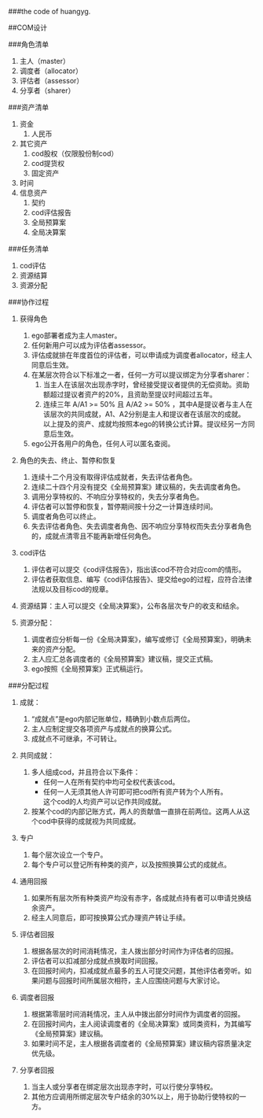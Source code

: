 ###the code of huangyg.

##COM设计 

###角色清单
1. 主人（master）
2. 调度者（allocator）
3. 评估者（assessor）
4. 分享者（sharer）

###资产清单
1. 资金
	1. 人民币
2. 其它资产
	1. cod股权（仅限股份制cod） 
	2. cod提货权
	3. 固定资产
3. 时间
4. 信息资产
	1. 契约
	2. cod评估报告
	3. 全局预算案
	4. 全局决算案

###任务清单
1. cod评估
2. 资源结算 
3. 资源分配

###协作过程
1. 获得角色
	1. ego部署者成为主人master。
	2. 任何新用户可以成为评估者assessor。
	3. 评估成就排在年度首位的评估者，可以申请成为调度者allocator，经主人同意后生效。
	4. 在某层次符合以下标准之一者，任何一方可以提议绑定为分享者sharer：
		1. 当主人在该层次出现赤字时，曾经接受提议者提供的无偿资助。资助额超过提议者资产的20%，且资助至提议时间超过五年。
		2. 连续三年 A/A1 >= 50% 且 A/A2 >= 50% ，其中A是提议者与主人在该层次的共同成就，A1、A2分别是主人和提议者在该层次的成就。  
	以上提及的资产、成就均按照本ego的转换公式计算。提议经另一方同意后生效。
	5. ego公开各用户的角色，任何人可以匿名查阅。

2. 角色的失去、终止、暂停和恢复
	1. 连续十二个月没有取得评估成就者，失去评估者角色。
	2. 连续二十四个月没有提交《全局预算案》建议稿的，失去调度者角色。
	3. 调用分享特权的、不响应分享特权的，失去分享者角色。
	4. 评估者可以暂停和恢复，暂停期间按十分之一计算连续时间。
	5. 调度者角色可以终止。
	6. 失去评估者角色、失去调度者角色、因不响应分享特权而失去分享者角色的，成就点清零且不能再新增任何角色。

3. cod评估
	1. 评估者可以提交《cod评估报告》，指出该cod不符合对应com的情形。
	2. 评估者获取信息、编写《cod评估报告》、提交给ego的过程，应符合法律法规以及目标cod的规章。

4. 资源结算：主人可以提交《全局决算案》，公布各层次专户的收支和结余。

5. 资源分配：
	1. 调度者应分析每一份《全局决算案》，编写或修订《全局预算案》，明确未来的资产分配。
	2. 主人应汇总各调度者的《全局预算案》建议稿，提交正式稿。
	3. ego按照《全局预算案》正式稿运行。

###分配过程
1. 成就：
	1. “成就点”是ego内部记账单位，精确到小数点后两位。
	2. 主人应制定提交各项资产与成就点的换算公式。
	3. 成就点不可继承，不可转让。 

2. 共同成就：
	1. 多人组成cod，并且符合以下条件：
		* 任何一人在所有契约中均可全权代表该cod。
		* 任何一人无须其他人许可即可把cod所有资产转为个人所有。  
		这个cod的人均资产可以记作共同成就。
	2. 按某个cod的内部记账方式，两人的贡献值一直排在前两位。这两人从这个cod中获得的成就视为共同成就。

3. 专户
	1. 每个层次设立一个专户。
	2. 每个专户可以登记所有种类的资产，以及按照换算公式的成就点。

4. 通用回报
	1. 如果所有层次所有种类资产均没有赤字，各成就点持有者可以申请兑换结余资产。
	2. 经主人同意后，即可按换算公式办理资产转让手续。
 
5. 评估者回报
	1. 根据各层次的时间消耗情况，主人拨出部分时间作为评估者的回报。
	2. 评估者可以扣减部分成就点换取时间回报。
	3. 在回报时间内，扣减成就点最多的五人可提交问题，其他评估者旁听。如果问题与回报时间所属层次相符，主人应围绕问题与大家讨论。

6. 调度者回报
	1. 根据第零层时间消耗情况，主人从中拨出部分时间作为调度者的回报。
	2. 在回报时间内，主人阅读调度者的《全局决算案》或同类资料，为其编写《全局预算案》建议稿。
	3. 如果时间不足，主人根据各调度者的《全局预算案》建议稿内容质量决定优先级。

7. 分享者回报
	1. 当主人或分享者在绑定层次出现赤字时，可以行使分享特权。
	2. 其他方应调用所绑定层次专户结余的30%以上，用于协助行使特权的一方。